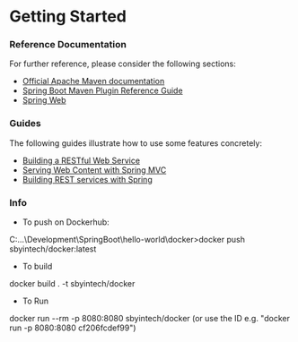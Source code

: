 # Getting Started

### Reference Documentation
For further reference, please consider the following sections:

* [Official Apache Maven documentation](https://maven.apache.org/guides/index.html)
* [Spring Boot Maven Plugin Reference Guide](https://docs.spring.io/spring-boot/docs/2.1.8.RELEASE/maven-plugin/)
* [Spring Web](https://docs.spring.io/spring-boot/docs/{bootVersion}/reference/htmlsingle/#boot-features-developing-web-applications)

### Guides
The following guides illustrate how to use some features concretely:

* [Building a RESTful Web Service](https://spring.io/guides/gs/rest-service/)
* [Serving Web Content with Spring MVC](https://spring.io/guides/gs/serving-web-content/)
* [Building REST services with Spring](https://spring.io/guides/tutorials/bookmarks/)

### Info

* To push on Dockerhub:

C:\...\Development\SpringBoot\hello-world\docker>docker push sbyintech/docker:latest

* To build 

docker build . -t sbyintech/docker

* To Run 

docker run --rm -p 8080:8080 sbyintech/docker (or use the ID e.g. "docker run -p 8080:8080 cf206fcdef99")